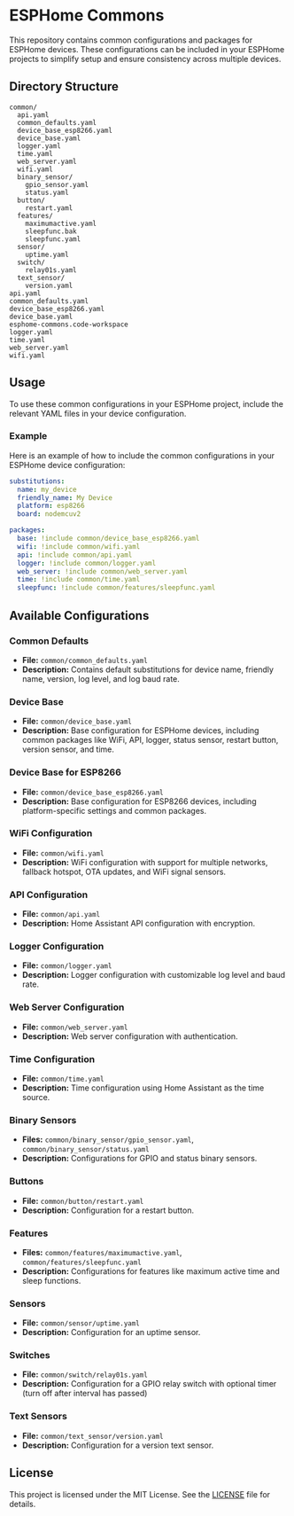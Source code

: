 # ESPHome Commons

This repository contains common configurations and packages for ESPHome devices. These configurations can be included in your ESPHome projects to simplify setup and ensure consistency across multiple devices.

## Directory Structure

```
common/
  api.yaml
  common_defaults.yaml
  device_base_esp8266.yaml
  device_base.yaml
  logger.yaml
  time.yaml
  web_server.yaml
  wifi.yaml
  binary_sensor/
    gpio_sensor.yaml
    status.yaml
  button/
    restart.yaml
  features/
    maximumactive.yaml
    sleepfunc.bak
    sleepfunc.yaml
  sensor/
    uptime.yaml
  switch/
    relay01s.yaml
  text_sensor/
    version.yaml
api.yaml
common_defaults.yaml
device_base_esp8266.yaml
device_base.yaml
esphome-commons.code-workspace
logger.yaml
time.yaml
web_server.yaml
wifi.yaml
```

## Usage

To use these common configurations in your ESPHome project, include the relevant YAML files in your device configuration.

### Example

Here is an example of how to include the common configurations in your ESPHome device configuration:

```yaml
substitutions:
  name: my_device
  friendly_name: My Device
  platform: esp8266
  board: nodemcuv2

packages:
  base: !include common/device_base_esp8266.yaml
  wifi: !include common/wifi.yaml
  api: !include common/api.yaml
  logger: !include common/logger.yaml
  web_server: !include common/web_server.yaml
  time: !include common/time.yaml
  sleepfunc: !include common/features/sleepfunc.yaml
```

## Available Configurations

### Common Defaults

- **File:** `common/common_defaults.yaml`
- **Description:** Contains default substitutions for device name, friendly name, version, log level, and log baud rate.

### Device Base

- **File:** `common/device_base.yaml`
- **Description:** Base configuration for ESPHome devices, including common packages like WiFi, API, logger, status sensor, restart button, version sensor, and time.

### Device Base for ESP8266

- **File:** `common/device_base_esp8266.yaml`
- **Description:** Base configuration for ESP8266 devices, including platform-specific settings and common packages.

### WiFi Configuration

- **File:** `common/wifi.yaml`
- **Description:** WiFi configuration with support for multiple networks, fallback hotspot, OTA updates, and WiFi signal sensors.

### API Configuration

- **File:** `common/api.yaml`
- **Description:** Home Assistant API configuration with encryption.

### Logger Configuration

- **File:** `common/logger.yaml`
- **Description:** Logger configuration with customizable log level and baud rate.

### Web Server Configuration

- **File:** `common/web_server.yaml`
- **Description:** Web server configuration with authentication.

### Time Configuration

- **File:** `common/time.yaml`
- **Description:** Time configuration using Home Assistant as the time source.

### Binary Sensors

- **Files:** `common/binary_sensor/gpio_sensor.yaml`, `common/binary_sensor/status.yaml`
- **Description:** Configurations for GPIO and status binary sensors.

### Buttons

- **File:** `common/button/restart.yaml`
- **Description:** Configuration for a restart button.

### Features

- **Files:** `common/features/maximumactive.yaml`, `common/features/sleepfunc.yaml`
- **Description:** Configurations for features like maximum active time and sleep functions.

### Sensors

- **File:** `common/sensor/uptime.yaml`
- **Description:** Configuration for an uptime sensor.

### Switches

- **File:** `common/switch/relay01s.yaml`
- **Description:** Configuration for a GPIO relay switch with optional timer (turn off after interval has passed)

### Text Sensors

- **File:** `common/text_sensor/version.yaml`
- **Description:** Configuration for a version text sensor.

## License

This project is licensed under the MIT License. See the [LICENSE](LICENSE) file for details.